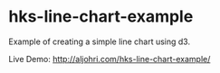 # hks-line-chart-example

Example of creating a simple line chart using d3.

Live Demo: http://aljohri.com/hks-line-chart-example/
